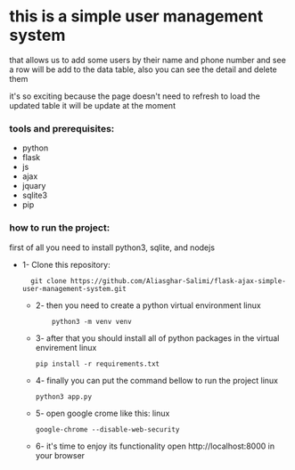 # this is a simple user management system
that allows us to add some users by their name and phone number and see a row will be add to the data table, also you can see the detail and delete them

it's so exciting because the page doesn't need to refresh to load the updated table it will be update at the moment

### tools and prerequisites:
- python
- flask
- js
- ajax
- jquary
- sqlite3
- pip

### how to run the project:
first of all you need to install python3, sqlite, and nodejs


- 1- Clone this repository:
  
        git clone https://github.com/Aliasghar-Salimi/flask-ajax-simple-user-management-system.git

  - 2- then you need to create a python virtual environment
  linux

            python3 -m venv venv

  - 3- after that you should install all of python packages in the virtual envirement
  linux

        pip install -r requirements.txt

  - 4- finally you can put the command bellow to run the project
linux

        python3 app.py

  - 5- open google crome like this: 
linux

        google-chrome --disable-web-security
 
  - 6- it's time to enjoy its functionality
open http://localhost:8000 in your browser



  
  
